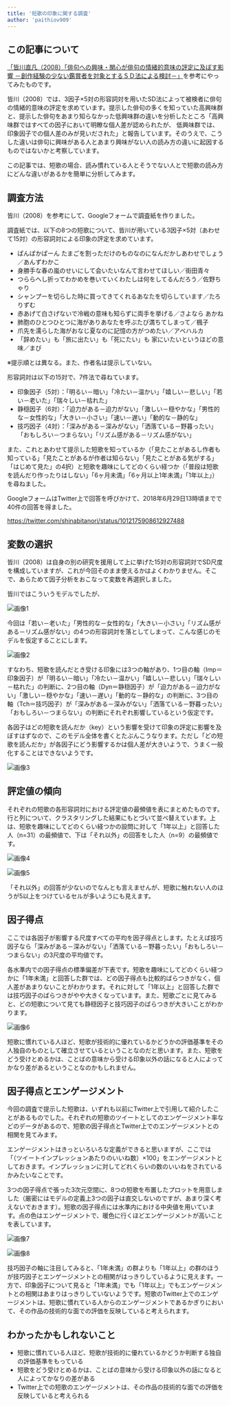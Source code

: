 ```yaml
---
title: '短歌の印象に関する調査'
author: 'paithiov909'
---
```


## この記事について

[「皆川直凡（2008）「俳句への興味・関心が俳句の情緒的意味の評定に及ぼす影響 －創作経験の少ない鑑賞者を対象とするＳＤ法による検討－」](http://www.naruto-u.ac.jp/journal/info-edu/j05010.pdf)を参考にやってみたものです。

皆川（2008）では、3因子×5対の形容詞対を用いたSD法によって被検者に俳句の情緒的意味の評定を求めています。提示した俳句の多くを知っていた高興味群と、提示した俳句をあまり知らなかった低興味群の違いを分析したところ「高興味群ではすべての因子において明瞭な個人差が認められたが、 低興味群では、印象因子での個人差のみが見いだされた」と報告しています。そのうえで、こうした違いは俳句に興味がある人とあまり興味がない人の読み方の違いに起因するものではないかと考察しています。

この記事では、短歌の場合、読み慣れている人とそうでない人とで短歌の読み方にどんな違いがあるかを簡単に分析してみます。

## 調査方法

皆川（2008）を参考にして、Googleフォームで調査紙を作りました。

調査紙では、以下の8つの短歌について、皆川が用いている3因子×5対（あわせて15対）の形容詞対による印象の評定を求めています。

* ぱんぱかぱーん たまごを割っただけのものなのになんだかしあわせでしょう ／あんずわかこ
* 身勝手な春の嵐のせいにして会いたいなんて言わせてほしい／街田青々
* つららへし折ってわかめを巻いていくわたしは何をしてるんだろう／佐野ちゃり
* シャンプーを切らした時に買ってきてくれるあなたを切らしています／たろりずむ
* 赤あげて白さげないで冷戦の意味も知らずに両手を挙げる／さよなら あかね
* 肺胞のひとつひとつに海がありあなたを呼ぶたび満ちてしまって／楓子
* 爪先を濡らした海がおなじ夏なのに記憶の方がつめたい／アベハルカ
* 「辞めたい」も「旅に出たい」も「死にたい」も 家にいたいというほどの意味／まび

※提示順とは異なる。また、作者名は提示していない。

形容詞対は以下の15対で、7件法で尋ねています。

* 印象因子（5対）：「明るい－暗い」「冷たい－温かい」「嬉しい－悲しい」「若い－老いた」「瑞々しい－枯れた」
* 静穏因子（6対）：「迫力がある－迫力がない」「激しい－穏やかな」「男性的な－女性的な」「大きい－小さい」「速い－遅い」「動的な－静的な」
* 技巧因子（4対）：「深みがある－深みがない」「洒落ている－野暮ったい」「おもしろい－つまらない」「リズム感がある－リズム感がない」

また、これとあわせて提示した短歌を知っているか（「見たことがあるし作者も知っている」「見たことがあるが作者は知らない」「見たことがある気がする」「はじめて見た」の4択）と短歌を趣味にしてどのくらい経つか（「普段は短歌を読んだり作ったりはしない」「6ヶ月未満」「6ヶ月以上1年未満」「1年以上」）を尋ねました。

GoogleフォームはTwitter上で回答を呼びかけて、2018年6月29日13時頃までで40件の回答を得ました。

https://twitter.com/shinabitanori/status/1012175908612927488

## 変数の選択

皆川（2008）は自身の別の研究を援用して上に挙げた15対の形容詞対でSD尺度を構成していますが、これが今回そのまま使えるかはよくわかりません。そこで、あらためて因子分析をおこなって変数を再選択しました。

皆川ではこういうモデルでしたが、

![&#x753B;&#x50CF;1](https://d2l930y2yx77uc.cloudfront.net/production/uploads/images/6990962/picture_pc_4f32424796ed6e5a8e51d4657baf33c9.jpg)

今回は「若い－老いた」「男性的な－女性的な」「大きい－小さい」「リズム感がある－リズム感がない」の4つの形容詞対を落としてしまって、こんな感じのモデルを仮定することにします。

![&#x753B;&#x50CF;2](https://d2l930y2yx77uc.cloudfront.net/production/uploads/images/6991070/picture_pc_fd2224414eacfc62143bf0c01cbf7c2b.jpg)

すなわち、短歌を読んだとき受ける印象には3つの軸があり、1つ目の軸（Imp＝印象因子）が「明るい－暗い」「冷たい－温かい」「嬉しい－悲しい」「瑞々しい－枯れた」の判断に、2つ目の軸（Dyn＝静穏因子）が「迫力がある－迫力がない」「激しい－穏やかな」「速い－遅い」「動的な－静的な」の判断に、3つ目の軸（Tch＝技巧因子）が「深みがある－深みがない」「洒落ている－野暮ったい」「おもしろい－つまらない」の判断にそれぞれ影響しているという仮定です。

各因子はどの短歌を読んだか（key）という影響を受けて印象の評定に影響を及ぼすはずなので、このモデル全体を書くとたぶんこうなります。ただし「どの短歌を読んだか」が各因子にどう影響するかは個人差が大きいようで、うまく一般化することはできないようです。

![&#x753B;&#x50CF;3](https://d2l930y2yx77uc.cloudfront.net/production/uploads/images/6991229/picture_pc_463ac948b5d46502948f93354633b175.jpg)

## 評定値の傾向

それぞれの短歌の各形容詞対における評定値の最頻値を表にまとめたものです。行と列について、クラスタリングした結果にもとづいて並べ替えています。上は、短歌を趣味にしてどのくらい経つかの設問に対して「1年以上」と回答した人（n=31）の最頻値で、下は「それ以外」の回答をした人（n=9）の最頻値です。

![&#x753B;&#x50CF;4](https://d2l930y2yx77uc.cloudfront.net/production/uploads/images/6991461/picture_pc_ed30c4982b8efe0c13f9853316805573.jpg)

![&#x753B;&#x50CF;5](https://d2l930y2yx77uc.cloudfront.net/production/uploads/images/6991464/picture_pc_5377659e2046b2ebd5e12dfc4b028d7f.jpg)

「それ以外」の回答が少ないのでなんとも言えませんが、短歌に触れない人のほうが5以上をつけているセルが多いようにも見えます。

## 因子得点

ここでは各因子が影響する尺度すべての平均を因子得点とします。たとえば技巧因子なら「深みがある－深みがない」「洒落ている－野暮ったい」「おもしろい－つまらない」の3尺度の平均値です。

各水準内での因子得点の標準偏差が下表です。短歌を趣味にしてどのくらい経つかに「1年未満」と回答した群では、どの因子得点も比較的ばらつきがなく、個人差があまりないことがわかります。それに対して「1年以上」と回答した群では技巧因子のばらつきがやや大きくなっています。また、短歌ごとに見てみると、どの短歌について見ても静穏因子と技巧因子のばらつきが大きいことがわかります。

![&#x753B;&#x50CF;6](https://d2l930y2yx77uc.cloudfront.net/production/uploads/images/6992604/picture_pc_9b23a48877bd0bcea5f11cc6aee2abed.jpg)

短歌に慣れている人ほど、短歌が技術的に優れているかどうかの評価基準をその人独自のものとして確立させているということなのだと思います。また、短歌をどう受けとめるかは、ことばの意味から受ける印象以外の話になると人によってかなり差があるということなのかもしれません。

## 因子得点とエンゲージメント

今回の調査で提示した短歌は、いずれも以前にTwitter上で引用して紹介したことがあるものでした。それぞれの短歌のツイートとしてのエンゲージメント率などのデータがあるので、短歌の因子得点とTwitter上でのエンゲージメントとの相関を見てみます。

エンゲージメントはきっといろいろな定義ができると思いますが、ここでは「（ツイートインプレッションあたりのいいね数）×100」をエンゲージメントとしておきます。インプレッションに対してどれくらいの数のいいねをされているかみたいなことです。

3つの因子得点で張った3次元空間に、8つの短歌を布置したプロットを用意しました（厳密にはモデルの定義上3つの因子は直交しないのですが、あまり深く考えないでおきます）。短歌の因子得点には水準内における中央値を用いています。点の色はエンゲージメントで、暖色に行くほどエンゲージメントが高いことを表しています。

![&#x753B;&#x50CF;7](https://d2l930y2yx77uc.cloudfront.net/production/uploads/images/6992877/picture_pc_6721f605b3a599810f495579476a4e9e.jpg)

![&#x753B;&#x50CF;8](https://d2l930y2yx77uc.cloudfront.net/production/uploads/images/6992967/picture_pc_5a5792712f30267cf92bca2e26a65185.jpg)

技巧因子の軸に注目してみると、「1年未満」の群よりも「1年以上」の群のほうが技巧因子とエンゲージメントとの相関がはっきりしているように見えます。一方で、印象因子について見ると「1年未満」でも「1年以上」でもエンゲージメントとの相関はあまりはっきりしていないようです。短歌のTwitter上でのエンゲージメントは、短歌に慣れている人からのエンゲージメントであるかぎりにおいて、その作品の技術的な面での評価を反映していると考えられます。

## わかったかもしれないこと

* 短歌に慣れている人ほど、短歌が技術的に優れているかどうか判断する独自の評価基準をもっている
* 短歌をどう受けとめるかは、ことばの意味から受ける印象以外の話になると人によってかなりの差がある
* Twitter上での短歌のエンゲージメントは、その作品の技術的な面での評価を反映していると考えられる

